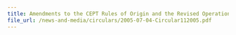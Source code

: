 ```yaml
---
title: Amendments to the CEPT Rules of Origin and the Revised Operational Certification Procedures for the Rules of Origin of the Asean Common Effective Preferential Tariff (CEPT) Scheme for the Asean Free Trade Area (AFTA)
file_url: /news-and-media/circulars/2005-07-04-Circular112005.pdf
---
```

